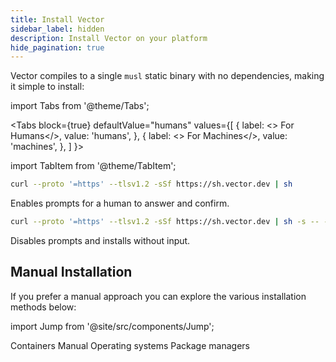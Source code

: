 ```yaml
---
title: Install Vector
sidebar_label: hidden
description: Install Vector on your platform
hide_pagination: true
---
```


Vector compiles to a single `musl` static binary with no dependencies, making it
simple to install:

import Tabs from '@theme/Tabs';

<Tabs
  block={true}
  defaultValue="humans"
  values={[
    { label: <><i className="feather icon-user-check"></i> For Humans</>, value: 'humans', },
    { label: <><i className="feather icon-cpu"></i> For Machines</>, value: 'machines', },
  ]
}>

import TabItem from '@theme/TabItem';

<TabItem value="humans">

```bash
curl --proto '=https' --tlsv1.2 -sSf https://sh.vector.dev | sh
```

Enables prompts for a human to answer and confirm.

</TabItem>
<TabItem value="machines">

```bash
curl --proto '=https' --tlsv1.2 -sSf https://sh.vector.dev | sh -s -- -y
```

Disables prompts and installs without input.

</TabItem>
</Tabs>

## Manual Installation

If you prefer a manual approach you can explore the various installation
methods below:

import Jump from '@site/src/components/Jump';

<Jump to="/docs/setup/installation/containers">Containers</Jump>
<Jump to="/docs/setup/installation/manual">Manual</Jump>
<Jump to="/docs/setup/installation/operating-systems">Operating systems</Jump>
<Jump to="/docs/setup/installation/package-managers">Package managers</Jump>



